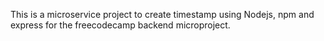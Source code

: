 This is a microservice project to create timestamp using Nodejs, npm and express for the freecodecamp backend microproject.
